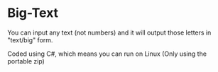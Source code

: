 # Big-Text
You can input any text (not numbers) and it will output those letters in "text/big" form.

Coded using C#, which means you can run on Linux (Only using the portable zip)
